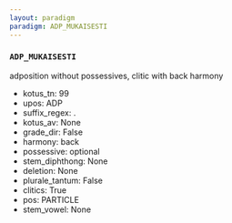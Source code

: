 ```yaml
---
layout: paradigm
paradigm: ADP_MUKAISESTI
---
```

### ` ADP_MUKAISESTI `

adposition without possessives, clitic with back harmony
* kotus_tn: 99
* upos: ADP
* suffix_regex: .
* kotus_av: None
* grade_dir: False
* harmony: back
* possessive: optional
* stem_diphthong: None
* deletion: None
* plurale_tantum: False
* clitics: True
* pos: PARTICLE
* stem_vowel: None
